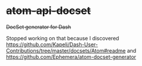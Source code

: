 # ~~atom-api-docset~~
~~DocSet generator for Dash~~

Stopped working on that because I discovered
https://github.com/Kapeli/Dash-User-Contributions/tree/master/docsets/Atom#readme
and
https://github.com/Ephemera/atom-docset-generator
